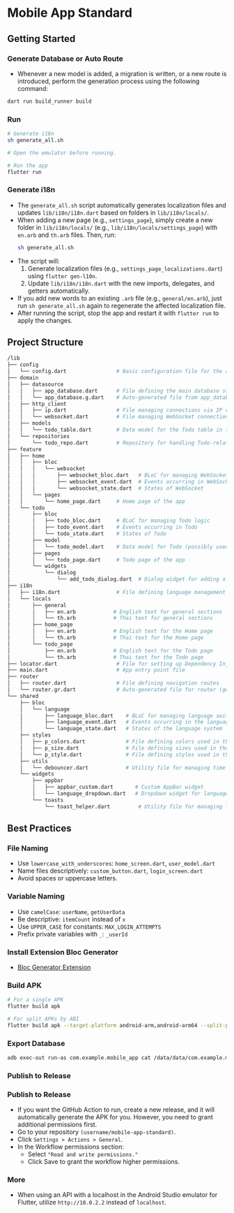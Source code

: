 # Mobile App Standard

## Getting Started

### Generate Database or Auto Route

- Whenever a new model is added, a migration is written, or a new route is introduced, perform the generation process using the following command:

```bash
dart run build_runner build
```

### Run

```bash
# Generate i18n
sh generate_all.sh

# Open the emulator before running.

# Run the app
flutter run
```

### Generate i18n

- The `generate_all.sh` script automatically generates localization files and updates `lib/i18n/i18n.dart` based on folders in `lib/i18n/locals/`.
- When adding a new page (e.g., `settings_page`), simply create a new folder in `lib/i18n/locals/` (e.g., `lib/i18n/locals/settings_page`) with `en.arb` and `th.arb` files. Then, run:
  ```bash
  sh generate_all.sh
  ```
- The script will:
  1. Generate localization files (e.g., `settings_page_localizations.dart`) using `flutter gen-l10n`.
  2. Update `lib/i18n/i18n.dart` with the new imports, delegates, and getters automatically.
- If you add new words to an existing `.arb` file (e.g., `general/en.arb`), just run `sh generate_all.sh` again to regenerate the affected localization file.
- After running the script, stop the app and restart it with `flutter run` to apply the changes.

## Project Structure

```bash
/lib
├── config
│   └── config.dart                # Basic configuration file for the app
├── domain
│   ├── datasource
│   │   ├── app_database.dart      # File defining the main database structure of the app
│   │   └── app_database.g.dart    # Auto-generated file from app_database.dart (generated)
│   ├── http_client
│   │   ├── ip.dart                # File managing connections via IP or HTTP client
│   │   └── websocket.dart         # File managing WebSocket connections
│   ├── models
│   │   └── todo_table.dart        # Data model for the Todo table in the database
│   └── repositories
│       └── todo_repo.dart         # Repository for handling Todo-related logic (e.g., CRUD)
├── feature
│   ├── home
│   │   ├── bloc
│   │   │   └── websocket
│   │   │       ├── websocket_bloc.dart   # BLoC for managing WebSocket logic
│   │   │       ├── websocket_event.dart  # Events occurring in WebSocket
│   │   │       └── websocket_state.dart  # States of WebSocket
│   │   └── pages
│   │       └── home_page.dart     # Home page of the app
│   └── todo
│       ├── bloc
│       │   ├── todo_bloc.dart     # BLoC for managing Todo logic
│       │   ├── todo_event.dart    # Events occurring in Todo
│       │   └── todo_state.dart    # States of Todo
│       ├── model
│       │   └── todo_model.dart    # Data model for Todo (possibly used in UI)
│       ├── pages
│       │   └── todo_page.dart     # Todo page of the app
│       └── widgets
│           └── dialog
│               └── add_todo_dialog.dart  # Dialog widget for adding a Todo
├── i18n
│   ├── i18n.dart                  # File defining language management (internationalization, auto-generated)
│   └── locals
│       ├── general
│       │   ├── en.arb            # English text for general sections
│       │   └── th.arb            # Thai text for general sections
│       ├── home_page
│       │   ├── en.arb            # English text for the Home page
│       │   └── th.arb            # Thai text for the Home page
│       └── todo_page
│           ├── en.arb            # English text for the Todo page
│           └── th.arb            # Thai text for the Todo page
├── locator.dart                   # File for setting up Dependency Injection (e.g., GetIt)
├── main.dart                      # App entry point file
├── router
│   ├── router.dart                # File defining navigation routes
│   └── router.gr.dart             # Auto-generated file for router (generated)
└── shared
    ├── bloc
    │   └── language
    │       ├── language_bloc.dart    # BLoC for managing language switching
    │       ├── language_event.dart   # Events occurring in the language system
    │       └── language_state.dart   # States of the language system
    ├── styles
    │   ├── p_colors.dart             # File defining colors used in the app
    │   ├── p_size.dart               # File defining sizes used in the app (e.g., font sizes)
    │   └── p_style.dart              # File defining styles used in the app (e.g., TextStyle)
    ├── utils
    │   └── debouncer.dart            # Utility file for managing time delays (debounce)
    └── widgets
        ├── appbar
        │   ├── appbar_custom.dart       # Custom AppBar widget
        │   └── language_dropdown.dart   # Dropdown widget for language selection
        └── toasts
            └── toast_helper.dart         # Utility file for managing Toast alerts
```

## Best Practices

### File Naming

- Use `lowercase_with_underscores`: `home_screen.dart`, `user_model.dart`
- Name files descriptively: `custom_button.dart`, `login_screen.dart`
- Avoid spaces or uppercase letters.

### Variable Naming

- Use `camelCase`: `userName`, `getUserData`
- Be descriptive: `itemCount` instead of `x`
- Use `UPPER_CASE` for constants: `MAX_LOGIN_ATTEMPTS`
- Prefix private variables with `_`: `_userId`

### Install Extension Bloc Generator

- [Bloc Generator Extension](https://marketplace.visualstudio.com/items?itemName=FelixAngelov.bloc)

### Build APK

```bash
# For a single APK
flutter build apk

# For split APKs by ABI
flutter build apk --target-platform android-arm,android-arm64 --split-per-abi
```

### Export Database

```bash
adb exec-out run-as com.example.mobile_app cat /data/data/com.example.mobile_app/app_flutter/my_database.sqlite > my_database.sqlite
```

### Publish to Release

### Publish to Release

- If you want the GitHub Action to run, create a new release, and it will automatically generate the APK for you. However, you need to grant additional permissions first.
- Go to your repository `(username/mobile-app-standard)`.
- Click `Settings > Actions > General`.
- In the Workflow permissions section:
  - Select `"Read and write permissions."`
  - Click Save to grant the workflow higher permissions.

### More

- When using an API with a localhost in the Android Studio emulator for Flutter, utilize `http://10.0.2.2` instead of `localhost`.
